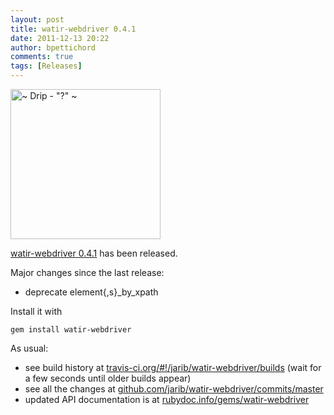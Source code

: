 ```yaml
---
layout: post
title: watir-webdriver 0.4.1
date: 2011-12-13 20:22
author: bpettichord
comments: true
tags: [Releases]
---
```

<a href="http://www.flickr.com/photos/viamoi/3535257124/" title="~ Drip - &quot;?&quot; ~ by ViaMoi, on Flickr"><img src="http://farm3.staticflickr.com/2244/3535257124_21f0d92d17_m.jpg" width="240" height="240" alt="~ Drip - &quot;?&quot; ~"></a>

<a href="https://rubygems.org/gems/watir-webdriver">watir-webdriver 0.4.1</a> has been released.
<!--more-->

Major changes since the last release:
<ul>
<li>deprecate element{,s}_by_xpath</li>
</ul>

Install it with

<code>gem install watir-webdriver</code>

As usual: 

<ul>
<li>see build history at <a href="http://travis-ci.org/#!/jarib/watir-webdriver/builds">travis-ci.org/#!/jarib/watir-webdriver/builds</a> (wait for a few seconds until older builds appear)</li>
<li>see all the changes at <a href="https://github.com/jarib/watir-webdriver/commits/master/">github.com/jarib/watir-webdriver/commits/master</a></li>
<li>updated API documentation is at <a href="http://rubydoc.info/gems/watir-webdriver">rubydoc.info/gems/watir-webdriver</a></li>
</ul>

<p>
